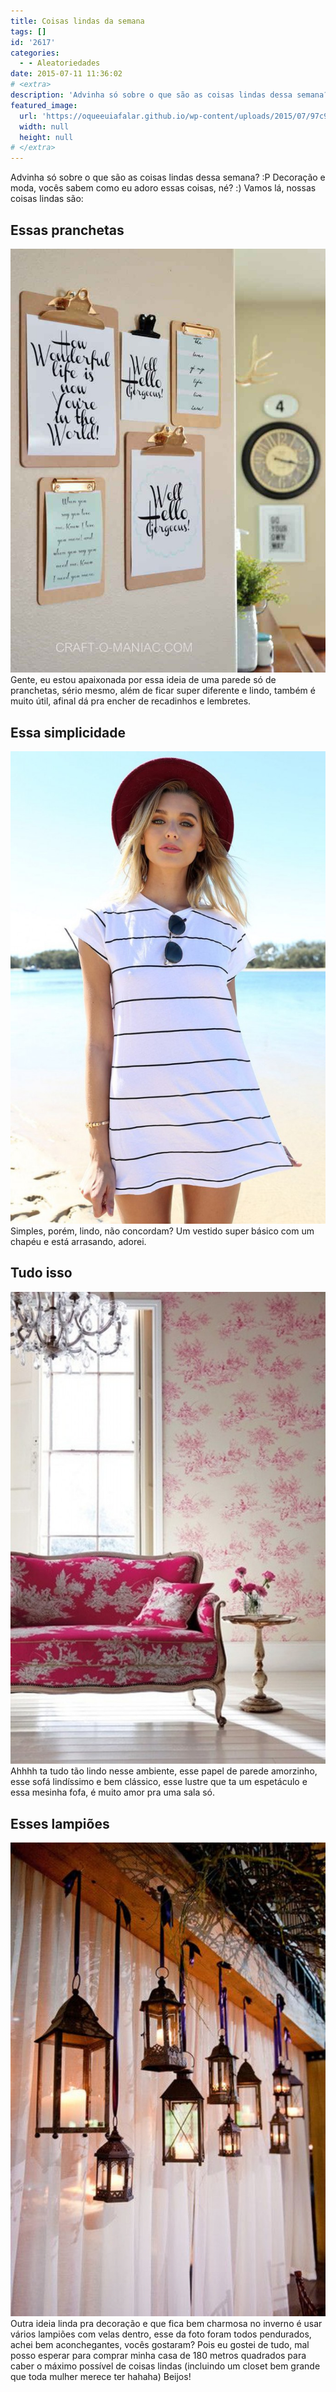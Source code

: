```yaml
---
title: Coisas lindas da semana
tags: []
id: '2617'
categories:
  - - Aleatoriedades
date: 2015-07-11 11:36:02
# <extra>
description: 'Advinha só sobre o que são as coisas lindas dessa semana? 😛 Decoração e moda, vocês sabem como eu adoro essas coisas, né? 🙂 Vamos lá, nossas coisas lindas são: Essas pranchetas Gente, eu estou apaixonada por essa ideia de uma parede só de pranchetas, sério mesmo, além de ficar super diferente e lindo, também é muito útil, afinal dá pra encher de recadinhos e lembretes. Essa simplicidade Simples, porém, lindo, não concordam? Um vestido super básico com um chapéu e está arrasando, adorei. Tudo isso Ahhhh ta tudo tão lindo nesse ambiente, esse papel de parede amorzinho, esse sofá lindíssimo e bem clássico, esse lustre que ta um espetáculo e essa mesinha fofa, é muito amor pra uma sala só. Esses lampiões Outra ideia linda pra decoração e que fica bem charmosa no inverno é usar vários lampiões com &hellip;'
featured_image: 
  url: 'https://oqueeuiafalar.github.io/wp-content/uploads/2015/07/97c9e42939bab3a0b606bfe9c39099fe.jpg'
  width: null
  height: null
# </extra>
---
```


Advinha só sobre o que são as coisas lindas dessa semana? :P Decoração e moda, vocês sabem como eu adoro essas coisas, né? :) Vamos lá, nossas coisas lindas são:

## Essas pranchetas

[![pranchetas para recado na decoração ](/wp-content/uploads/2015/07/97c9e42939bab3a0b606bfe9c39099fe.jpg)](/wp-content/uploads/2015/07/97c9e42939bab3a0b606bfe9c39099fe.jpg) Gente, eu estou apaixonada por essa ideia de uma parede só de pranchetas, sério mesmo, além de ficar super diferente e lindo, também é muito útil, afinal dá pra encher de recadinhos e lembretes.

## Essa simplicidade

[![vestido branco listrado e chapéu marsala](/wp-content/uploads/2015/07/8f3c8b77d6e9aef1ed3132cce30b041e-683x1024.jpg)](/wp-content/uploads/2015/07/8f3c8b77d6e9aef1ed3132cce30b041e.jpg) Simples, porém, lindo, não concordam? Um vestido super básico com um chapéu e está arrasando, adorei.

## Tudo isso

[![decoração: sofá rosa e papel de parede florido](/wp-content/uploads/2015/07/12a3420958516a8573ab8ae68555cbde-683x1024.jpg)](/wp-content/uploads/2015/07/12a3420958516a8573ab8ae68555cbde.jpg) Ahhhh ta tudo tão lindo nesse ambiente, esse papel de parede amorzinho, esse sofá lindíssimo e bem clássico, esse lustre que ta um espetáculo e essa mesinha fofa, é muito amor pra uma sala só.

## Esses lampiões

[![decoração com lampiões pendurados ](/wp-content/uploads/2015/07/14f1d2e6f417d7587ef4eec514bbeb7e-681x1024.jpg)](/wp-content/uploads/2015/07/14f1d2e6f417d7587ef4eec514bbeb7e.jpg) Outra ideia linda pra decoração e que fica bem charmosa no inverno é usar vários lampiões com velas dentro, esse da foto foram todos pendurados, achei bem aconchegantes, vocês gostaram? Pois eu gostei de tudo, mal posso esperar para comprar minha casa de 180 metros quadrados para caber o máximo possível de coisas lindas (incluindo um closet bem grande que toda mulher merece ter hahaha) Beijos!
